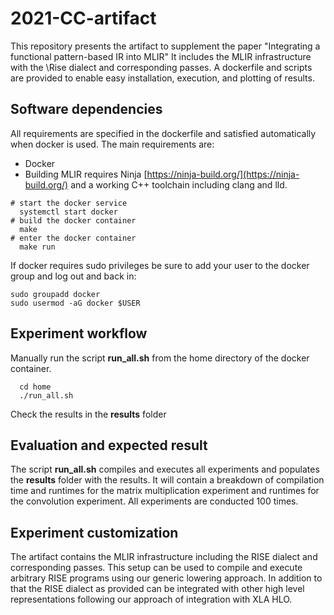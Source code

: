 # 2021-CC-artifact
This repository presents the artifact to supplement the paper "Integrating a functional pattern-based IR into MLIR"
It includes the MLIR infrastructure with the \Rise dialect and corresponding passes. A dockerfile and scripts are provided to enable easy installation, execution, and plotting of results.


## Software dependencies
All requirements are specified in the dockerfile and satisfied automatically when docker is used. The main requirements are:
- Docker 
- Building MLIR requires Ninja [https://ninja-build.org/](https://ninja-build.org/) and a working C++ toolchain including clang and lld.

```
# start the docker service
  systemctl start docker
# build the docker container
  make
# enter the docker container
  make run
```

If docker requires sudo privileges be sure to add your user to the docker group and log out and back in:
```
sudo groupadd docker
sudo usermod -aG docker $USER
```

## Experiment workflow
Manually run the script **run_all.sh** from the home directory of the docker container.
```
  cd home
  ./run_all.sh
```
Check the results in the **results** folder

## Evaluation and expected result
The script **run_all.sh** compiles and executes all experiments and populates the **results** folder with the results. It will contain a breakdown of compilation time and runtimes for the matrix multiplication experiment and runtimes for the convolution experiment. All experiments are conducted 100 times.

## Experiment customization
The artifact contains the MLIR infrastructure including the RISE dialect and corresponding passes. This setup can be used to compile and execute arbitrary RISE programs using our generic lowering approach. In addition to that the RISE dialect as provided can be integrated with other high level representations following our approach of integration with XLA HLO. 